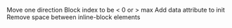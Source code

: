 Move one direction
Block index to be < 0 or > max
Add data attribute to init
Remove space between inline-block elements
